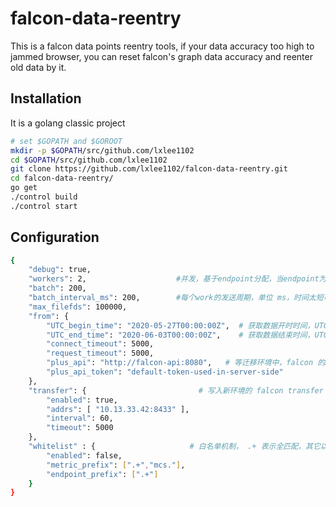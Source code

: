falcon-data-reentry
===

This is a falcon data points reentry tools, if your data accuracy too high to jammed browser, you can reset falcon's graph data accuracy and reenter old data by it.


## Installation

It is a golang classic project

```bash
# set $GOPATH and $GOROOT
mkdir -p $GOPATH/src/github.com/lxlee1102
cd $GOPATH/src/github.com/lxlee1102
git clone https://github.com/lxlee1102/falcon-data-reentry.git
cd falcon-data-reentry/
go get
./control build
./control start
```

## Configuration

```bash
{
    "debug": true,
    "workers": 2,                    #并发，基于endpoint分配，当endpoint为1时，并发没有意义
    "batch": 200,
    "batch_interval_ms": 200,        #每个work的发送周期，单位 ms，时间太短可能导致迁移丢数据，与硬盘速度有关
    "max_filefds": 100000,
    "from": {
        "UTC_begin_time": "2020-05-27T00:00:00Z",  # 获取数据开时时间，UTC
        "UTC_end_time": "2020-06-03T00:00:00Z",    # 获取数据结束时间，UTC
        "connect_timeout": 5000,
        "request_timeout": 5000,
        "plus_api": "http://falcon-api:8080",   # 等迁移环境中，falcon 的API监听地址
        "plus_api_token": "default-token-used-in-server-side"
    },
    "transfer": {                         # 写入新环境的 falcon transfer 地址
        "enabled": true,
        "addrs": [ "10.13.33.42:8433" ],
        "interval": 60,
        "timeout": 5000
    },
    "whitelist" : {                     # 白名单机制， .+ 表示全匹配，其它以前缀方式匹配
        "enabled": false,
        "metric_prefix": [".+","mcs."],
        "endpoint_prefix": [".+"]
    }
}
```
